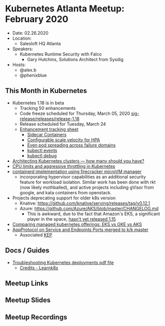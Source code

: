 # Kubernetes Atlanta Meetup: February 2020

- Date: 02.26.2020 <!--date as MM.DD.YYYY>-->
- Location:
    - Salesloft HQ Atlanta
- Speakers:
    - Kubernetes Runtime Security with Falco
        - Gary Hutchins, Solutions Architect from Sysdig <!--<speaker name/company>-->
- Hosts:
    - @alex.b
    - @phenixblue

## This Month in Kubernetes

- Kubernetes 1.18 is in beta
    - Tracking 50 enhancements
    - Code freeze scheduled for Thursday, March 05, 2020 [sig-release/releases/release-1.18](https://github.com/kubernetes/sig-release/tree/master/releases/release-1.18)
    - Release scheduled for Tuesday, March 24
    - [Enhancement tracking sheet](http://bit.ly/k8s-1-18-enhancements)
        - [Sidecar Containers](https://github.com/kubernetes/enhancements/issues/753)
        - [Configurable scale velocity for HPA](https://github.com/kubernetes/enhancements/issues/853)
        - [Even pod spreading across failure domains](https://github.com/kubernetes/enhancements/issues/895)
        - [kubectl events](https://github.com/kubernetes/enhancements/issues/1440)
        - [kubectl debug](https://github.com/kubernetes/enhancements/issues/1441)
- [Architecting Kubernetes clusters — how many should you have?](https://learnk8s.io/how-many-clusters)
- [CPU limits and aggressive throttling in Kubernetes](https://medium.com/omio-engineering/cpu-limits-and-aggressive-throttling-in-kubernetes-c5b20bd8a718)
- [containerd implementation using firecracker microVM manager](https://github.com/firecracker-microvm/firecracker-containerd)
    - incorporating hypervisor capabilities as an additional security feature for workload isolation. Similar work has been done with rkt (now likely mothballed), and active projects including gVisor from google, and kata containers from openstack.
- Projects deprecating support for older k8s version
    - Knative: https://github.com/knative/serving/releases/tag/v0.12.1
    - Azure: https://github.com/Azure/AKS/blob/master/CHANGELOG.md
        - This is awkward, due to the fact that Amazon's EKS, a significant player in the space, [hasn't yet released 1.15](https://github.com/aws/containers-roadmap/issues/380)
- [Comparing managed kubernetes offerings: EKS vs GKE vs AKS](https://www.stackrox.com/post/2020/02/eks-vs-gke-vs-aks/)
- [AppProtocol on Service and Endpoints Ports merged to k/k master](https://github.com/kubernetes/kubernetes/pull/88503)
    - Associated [KEP](https://github.com/kubernetes/enhancements/blob/master/keps/sig-network/20191227-app-protocol.md)

## Docs / Guides 

-  [Troubleshooting Kubernetes deployments pdf file](https://github.com/nikhilgorantla/docs/blob/master/troubleshooting-kubernetes.pdf)
	-  [Credits - Learnk8s](https://learnk8s.io/troubleshooting-deployments)


## Meetup Links

## Meetup Slides

## Meetup Recordings
